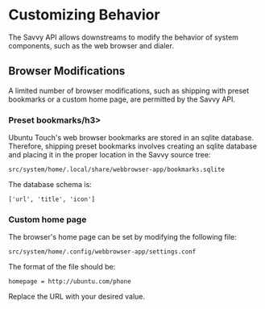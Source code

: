 





# Customizing Behavior

The Savvy API allows downstreams to modify the behavior of system components,
such as the web browser and dialer.

## Browser Modifications

A limited number of browser modifications, such as shipping with preset
bookmarks or a custom home page, are permitted by the Savvy API.

### Preset bookmarks/h3>

Ubuntu Touch's web browser bookmarks are stored in an sqlite database.
Therefore, shipping preset bookmarks involves creating an sqlite database and
placing it in the proper location in the Savvy source tree:

    src/system/home/.local/share/webbrowser-app/bookmarks.sqlite

The database schema is:

    ['url', 'title', 'icon']

### Custom home page

The browser's home page can be set by modifying the following file:

    src/system/home/.config/webbrowser-app/settings.conf

The format of the file should be:

    homepage = http://ubuntu.com/phone

Replace the URL with your desired value.





